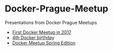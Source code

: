 # Docker-Prague-Meetup
Presentations from Docker Prague Meetups
- [First Docker Meetup in 2017](27_01_17/27-01-17.md)
- [4th Docker birthday](15_03_17/15-03-17.md)
- [Docker Meetup Spring Edition](25_05_17/25-05-17.md) 
